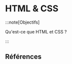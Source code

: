 # HTML & CSS

:::note[Objectifs]

Qu'est-ce que HTML et CSS ?

:::

<Reaveal name="html-css" />

## Références
